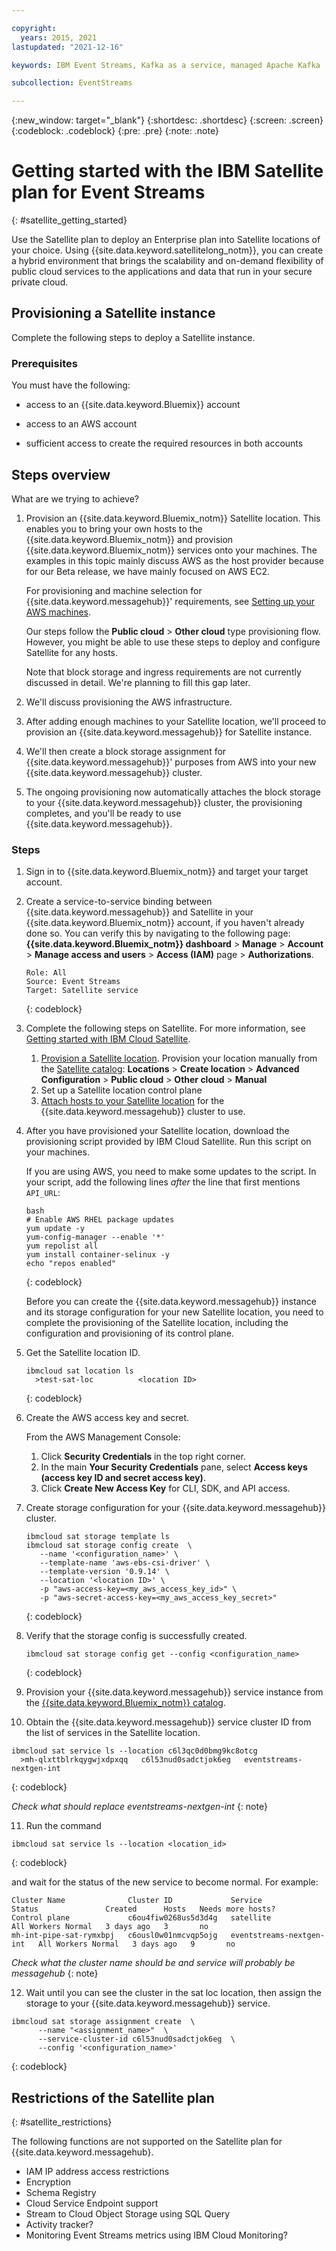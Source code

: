 ```yaml
---

copyright:
  years: 2015, 2021
lastupdated: "2021-12-16"

keywords: IBM Event Streams, Kafka as a service, managed Apache Kafka

subcollection: EventStreams

---
```


{:new_window: target="_blank"}
{:shortdesc: .shortdesc}
{:screen: .screen}
{:codeblock: .codeblock}
{:pre: .pre}
{:note: .note}


# Getting started with the IBM Satellite plan for Event Streams
{: #satellite_getting_started}

Use the Satellite plan to deploy an Enterprise plan into Satellite locations of your choice. Using {{site.data.keyword.satellitelong_notm}}, you can create a hybrid environment that brings the scalability and on-demand flexibility of public cloud services to the applications and data that run in your secure private cloud. 

## Provisioning a Satellite instance

Complete the following steps to deploy a Satellite instance. 

### Prerequisites

You must have the following: 
* access to an {{site.data.keyword.Bluemix}} account

* access to an AWS account

* sufficient access to create the required resources in both accounts

## Steps overview

What are we trying to achieve?

1. Provision an {{site.data.keyword.Bluemix_notm}} Satellite location. This enables you to bring your own hosts to the {{site.data.keyword.Bluemix_notm}} and provision {{site.data.keyword.Bluemix_notm}} services onto your machines. The examples in this topic mainly discuss AWS as the host provider because for our Beta release, we have mainly focused on AWS EC2.

   For provisioning and machine selection for {{site.data.keyword.messagehub}}' requirements, see [Setting up your AWS machines](/docs/EventStreams?topic=EventStreams-aws).

   Our steps follow the **Public cloud** > **Other cloud** type provisioning flow. However, you might be able to use these steps to deploy and configure Satellite for any hosts.

   Note that block storage and ingress requirements are not currently discussed in detail. We're planning to fill this gap later.

2. We'll discuss provisioning the AWS infrastructure.

3. After adding enough machines to your Satellite location, we'll proceed to provision an {{site.data.keyword.messagehub}} for Satellite instance.

4. We'll then create a block storage assignment for {{site.data.keyword.messagehub}}' purposes from AWS into your new {{site.data.keyword.messagehub}} cluster.

5. The ongoing provisioning now automatically attaches the block storage to your {{site.data.keyword.messagehub}} cluster, the provisioning completes, and you'll be ready to use {{site.data.keyword.messagehub}}.



### Steps

1. Sign in to {{site.data.keyword.Bluemix_notm}} and target your target account.
2. Create a service-to-service binding between {{site.data.keyword.messagehub}} and Satellite in your {{site.data.keyword.Bluemix_notm}} account, if you haven't already done so. You can verify this by navigating to the following page: **{{site.data.keyword.Bluemix_notm}} dashboard** > **Manage** > **Account** > **Manage access and users** > **Access (IAM)** page > **Authorizations**.

   ```
   Role: All
   Source: Event Streams
   Target: Satellite service
   ```
   {: codeblock}

3. Complete the following steps on Satellite. For more information, see [Getting started with IBM Cloud Satellite](/docs/satellite?topic=satellite-getting-started).
   1. [Provision a Satellite location](/docs/satellite-working?topic=satellite-working-getting-started#create-location).
   Provision your location manually from the [Satellite catalog](https://cloud.ibm.com/satellite/): **Locations** > **Create location** > **Advanced Configuration** > **Public cloud** > **Other cloud** > **Manual**
   2. Set up a Satellite location control plane 
   3. [Attach hosts to your Satellite location](/docs/satellite?topic=satellite-getting-started#attach-hosts-to-location) for the {{site.data.keyword.messagehub}} cluster to use.
4. After you have provisioned your Satellite location, download the provisioning script provided by IBM Cloud Satellite. Run this script on your machines.

   If you are using AWS, you need to make some updates to the script. In your script, add the following lines *after* the line that first mentions `API_URL`:

   ```
   bash
   # Enable AWS RHEL package updates
   yum update -y
   yum-config-manager --enable '*'
   yum repolist all
   yum install container-selinux -y
   echo "repos enabled"
   ```
   {: codeblock}

   Before you can create the {{site.data.keyword.messagehub}} instance and its storage configuration for your new Satellite location, you need to complete the provisioning of the Satellite location, including the configuration and provisioning of its control plane. 

5. Get the Satellite location ID.

   ```
   ibmcloud sat location ls
     >test-sat-loc          <location ID>
   ```
   {: codeblock}

6. Create the AWS access key and secret. 

   From the AWS Management Console:
   1. Click **Security Credentials** in the top right corner. 
   2. In the main **Your Security Credentials** pane, select **Access keys (access key ID and secret access key)**. 
   3. Click **Create New Access Key** for CLI, SDK, and API access.
7. Create storage configuration for your {{site.data.keyword.messagehub}} cluster.

   ```
   ibmcloud sat storage template ls
   ibmcloud sat storage config create  \
      --name '<configuration_name>' \
      --template-name 'aws-ebs-csi-driver' \
      --template-version '0.9.14' \
      --location '<location ID>' \
      -p "aws-access-key=<my_aws_access_key_id>" \
      -p "aws-secret-access-key=<my_aws_access_key_secret>"
   ```
   {: codeblock}

8. Verify that the storage config is successfully created.

   ```
   ibmcloud sat storage config get --config <configuration_name>
   ```
   {: codeblock}

9. Provision your {{site.data.keyword.messagehub}} service instance from the [{{site.data.keyword.Bluemix_notm}} catalog](https://cloud.ibm.com/catalog/event-streams). 

10. Obtain the {{site.data.keyword.messagehub}} service cluster ID from the list of services in the Satellite location.

   ```
   ibmcloud sat service ls --location c6l3qc0d0bmg9kc8otcg
     >mh-qlxttblrkqygwjxdpxqq   c6l53nud0sadctjok6eg   eventstreams-nextgen-int 
   ```
   {: codeblock}

   _Check what should replace eventstreams-nextgen-int_
   {: note}

11. Run the command 

   ```
   ibmcloud sat service ls --location <location_id> 
   ```
   {: codeblock}

   and wait for the status of the new service to become normal. For example:

   ```
   Cluster Name              Cluster ID             Service                    Status               Created      Hosts   Needs more hosts?
   Control plane             c6ou4fiw0268us5d3d4g   satellite                  All Workers Normal   3 days ago   3       no
   mh-int-pipe-sat-rymxbpj   c6ousl0w01nmcvqp5ojg   eventstreams-nextgen-int   All Workers Normal   3 days ago   9       no
   ```

   _Check what the cluster name should be and service will probably be messagehub_
   {: note}

12. Wait until you can see the cluster in the sat loc location, then assign the storage to your {{site.data.keyword.messagehub}} service.

   ```
   ibmcloud sat storage assignment create  \
         --name "<assignment_name>"  \
         --service-cluster-id c6l53nud0sadctjok6eg  \
         --config '<configuration_name>'
```
   {: codeblock}

## Restrictions of the Satellite plan
{: #satellite_restrictions}

The following functions are not supported on the Satellite plan for {{site.data.keyword.messagehub}.

* IAM IP address access restrictions
* Encryption
* Schema Registry
* Cloud Service Endpoint support
* Stream to Cloud Object Storage using SQL Query
* Activity tracker?
* Monitoring Event Streams metrics using IBM Cloud Monitoring?
